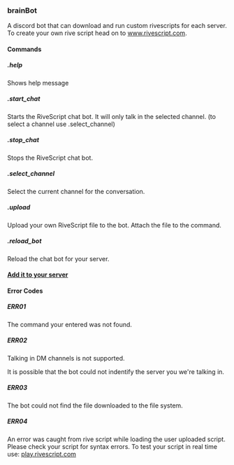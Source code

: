 ### brainBot
A discord bot that can download and run custom rivescripts for each server. To create your own
rive script head on to www.rivescript.com.

#### Commands
##### .help
Shows help message
##### .start_chat
Starts the RiveScript chat bot. It will only talk in the selected channel. (to select a channel
use .select_channel)
##### .stop_chat
Stops the RiveScript chat bot.
##### .select_channel
Select the current channel for the conversation.
##### .upload
Upload your own RiveScript file to the bot. Attach the file to the command.
##### .reload_bot
Reload the chat bot for your server.

#### [Add it to your server](https://discordapp.com/oauth2/authorize?client_id=530381879916888065&permissions=130112&scope=bot)

#### Error Codes

##### ERR01
The command your entered was not found.

##### ERR02
Talking in DM channels is not supported.

It is possible that the bot could not indentify the server you we're talking in.

##### ERR03
The bot could not find the file downloaded to the file system.

##### ERR04
An error was caught from rive script while loading the user uploaded script. Please check your
script for syntax errors. To test your script in real time use: [play.rivescript.com](https://play.rivescript.com/)
